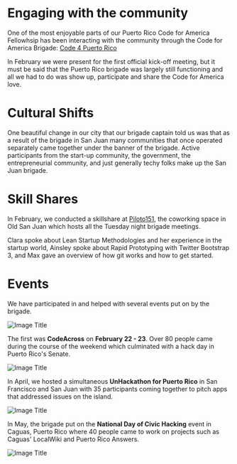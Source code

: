 # Engaging with the community

One of the most enjoyable parts of our Puerto Rico Code for America Fellowhsip has been interacting with the community through the Code for America Brigade: [Code 4 Puerto Rico](http://code4puertorico.org)

In February we were present for the first official kick-off meeting, but it must be said that the Puerto Rico brigade was largely still functioning and all we had to do was show up, participate and share the Code for America love.

# Cultural Shifts

One beautiful change in our city that our brigade captain told us was that as a result of the brigade in San Juan many communities that once operated separately came together under the banner of the brigade. Active participants from the start-up community, the government, the entrepreneurial community, and just generally techy folks make up the San Juan brigade.

# Skill Shares

In February, we conducted a skillshare at [Piloto151](http://www.piloto151.com), the coworking space in Old San Juan which hosts all the Tuesday night brigade meetings.

Clara spoke about Lean Startup Methodologies and her experience in the startup world, Ainsley spoke about Rapid Prototyping with Twitter Bootstrap 3, and Max gave an overview of how git works and how to get started.

# Events

We have participated in and helped with several events put on by the brigade.

![Image Title](http://cl.ly/WJFt/IMG_0045.JPG)

The first was **CodeAcross** on **February 22 - 23**. Over 80 people came during the course of the weekend which culminated with a hack day in Puerto Rico's Senate.

![Image Title](http://cl.ly/WIyG/IMG_2672.JPG)

In April, we hosted a simultaneous **UnHackathon for Puerto Rico** in San Francisco and San Juan with 35 participants coming together to pitch apps that addressed issues on the island.

![Image Title](http://cl.ly/WI7R/Presenting_to_Group-2.JPG)

In May, the brigade put on the **National Day of Civic Hacking** event in Caguas, Puerto Rico where 40 people came to work on projects such as Caguas' LocalWiki and Puerto Rico Answers.

![Image Title](http://cl.ly/WIZs/10365528_10152428168258048_8833686552638823947_o.jpg)

